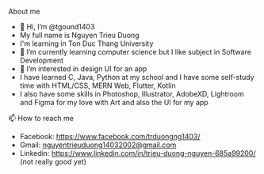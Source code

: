 About me
- 👋 Hi, I’m @tgound1403
- My full name is Nguyen Trieu Duong
- I'm learning in Ton Duc Thang University
- 🌱 I’m currently learning computer science but I like subject in Software Development
- 👀 I’m interested in design UI for an app
- I have learned C, Java, Python at my school and I have some self-study time with HTML/CSS, MERN Web, Flutter, Kotlin
- I also have some skills in Photoshop, Illustrator, AdobeXD, Lightroom and Figma for my love with Art and also the UI for my app

📫 How to reach me 
- Facebook: https://www.facebook.com/trduongng1403/
- Gmail: nguyentrieuduong14032002@gmail.com
- Linkedin: https://www.linkedin.com/in/trieu-duong-nguyen-685a99200/ (not really good yet)

